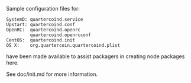 Sample configuration files for:
```
SystemD: quartercoind.service
Upstart: quartercoind.conf
OpenRC:  quartercoind.openrc
         quartercoind.openrcconf
CentOS:  quartercoind.init
OS X:    org.quartercoin.quartercoind.plist
```
have been made available to assist packagers in creating node packages here.

See doc/init.md for more information.

